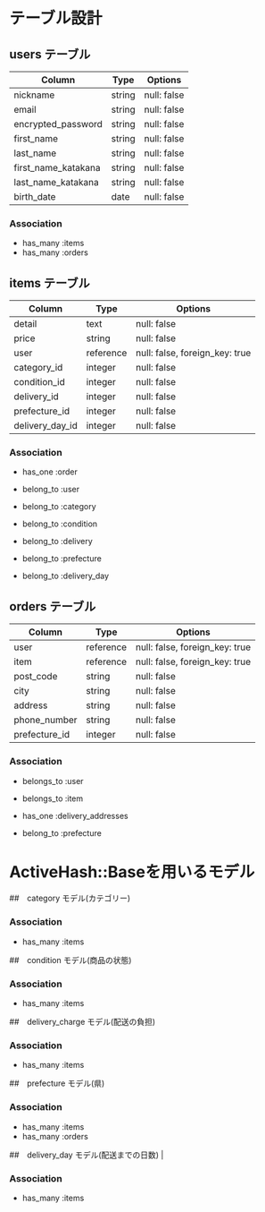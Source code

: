 # テーブル設計
## users テーブル

| Column             | Type    | Options     |
| ------------------ | ------- | ----------- |
| nickname           | string  | null: false |
| email              | string  | null: false |
| encrypted_password | string  | null: false |
| first_name         | string  | null: false |
| last_name          | string  | null: false |
| first_name_katakana| string  | null: false |
| last_name_katakana | string  | null: false |
| birth_date         | date    | null: false |



### Association
- has_many :items
- has_many :orders





## items テーブル

| Column             | Type      | Options                        |
| ------------------ | --------- | ------------------------------ |
| detail             | text      | null: false                    |
| price              | string    | null: false                    |
| user               | reference | null: false, foreign_key: true |
| category_id        | integer   | null: false                    |
| condition_id       | integer   | null: false                    |
| delivery_id        | integer   | null: false                    |
| prefecture_id      | integer   | null: false                    |
| delivery_day_id    | integer   | null: false                    |


### Association
- has_one :order
- belong_to :user

- belong_to :category
- belong_to :condition
- belong_to :delivery
- belong_to :prefecture
- belong_to :delivery_day


## orders テーブル

| Column             | Type      | Options                        |
| ------------------ | --------- | ------------------------------ |
| user               | reference | null: false, foreign_key: true |          
| item               | reference | null: false, foreign_key: true |         
| post_code          | string    | null: false                    |
| city               | string    | null: false                    |
| address            | string    | null: false                    |
| phone_number       | string    | null: false                    | 
| prefecture_id      | integer   | null: false                    |

### Association
- belongs_to :user
- belongs_to :item
- has_one :delivery_addresses

- belong_to :prefecture








# ActiveHash::Baseを用いるモデル


##　category モデル(カテゴリー)


### Association
- has_many :items

##　condition モデル(商品の状態)


### Association
- has_many :items

##　delivery_charge モデル(配送の負担)


### Association
- has_many :items

##　prefecture モデル(県)

### Association
- has_many :items
- has_many :orders


##　delivery_day モデル(配送までの日数)
|

### Association
- has_many :items


